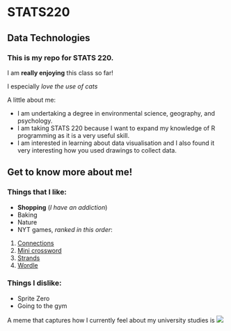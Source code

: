 # STATS220
## Data Technologies
### This is my repo for STATS 220. 

I am **really enjoying** this class so far!

I especially *love the use of cats*

A little about me:

- I am undertaking a degree in environmental science, geography, and psychology.
- I am taking STATS 220 because I want to expand my knowledge of R programming as it is a very useful skill.
- I am interested in learning about data visualisation and I also found it very interesting how you used drawings to collect data.

## Get to know more about me!

### Things that I like:
* **Shopping** (*I have an addiction*)
* Baking
* Nature
* NYT games, *ranked in this order*:
1. [Connections](https://www.nytimes.com/games/connections)
2. [Mini crossword](https://www.nytimes.com/crosswords/game/mini)
3. [Strands](https://www.nytimes.com/games/strands)
4. [Wordle](https://www.nytimes.com/games/wordle/index.html)

### Things I dislike:
* Sprite Zero
* Going to the gym

A meme that captures how I currently feel about my university studies is ![](https://c.tenor.com/lev8HoCCyJEAAAAd/tenor.gif)
